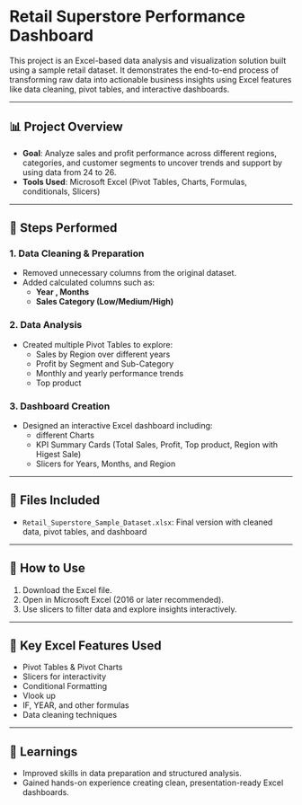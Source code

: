 # Retail Superstore Performance Dashboard

This project is an Excel-based data analysis and visualization solution built using a sample retail dataset. It demonstrates the end-to-end process of transforming raw data into actionable business insights using Excel features like data cleaning, pivot tables, and interactive dashboards.

---

## 📊 Project Overview

- **Goal**: Analyze sales and profit performance across different regions, categories, and customer segments to uncover trends and support by using data from 24 to 26.
- **Tools Used**: Microsoft Excel (Pivot Tables, Charts, Formulas, conditionals, Slicers)

---

## 🔧 Steps Performed

### 1. Data Cleaning & Preparation
- Removed  unnecessary columns from the original dataset.
- Added calculated columns such as:
  - **Year , Months**
  - **Sales Category (Low/Medium/High)**

### 2. Data Analysis
- Created multiple Pivot Tables to explore:
  - Sales by Region over different years
  - Profit by Segment and Sub-Category
  - Monthly and yearly performance trends
  - Top product

### 3. Dashboard Creation
- Designed an interactive Excel dashboard including:
  - different Charts
  - KPI Summary Cards (Total Sales, Profit, Top product, Region with Higest Sale)
  - Slicers for Years, Months, and Region

---

## 📁 Files Included
- `Retail_Superstore_Sample_Dataset.xlsx`: Final version with cleaned data, pivot tables, and dashboard

---


## 🚀 How to Use
1. Download the Excel file.
2. Open in Microsoft Excel (2016 or later recommended).
3. Use slicers to filter data and explore insights interactively.

---

## 📌 Key Excel Features Used
- Pivot Tables & Pivot Charts
- Slicers for interactivity
- Conditional Formatting
- Vlook up
- IF, YEAR, and other formulas
- Data cleaning techniques

---

## 🧠 Learnings
- Improved skills in data preparation and structured analysis.
- Gained hands-on experience creating clean, presentation-ready Excel dashboards.

